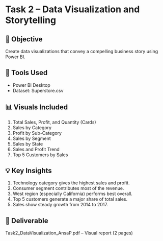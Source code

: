 # Task 2 – Data Visualization and Storytelling

## 🎯 Objective
Create data visualizations that convey a compelling business story using Power BI.

## 🧰 Tools Used
- Power BI Desktop
- Dataset: Superstore.csv

## 📊 Visuals Included
1. Total Sales, Profit, and Quantity (Cards)
2. Sales by Category
3. Profit by Sub-Category
4. Sales by Segment
5. Sales by State
6. Sales and Profit Trend
7. Top 5 Customers by Sales

## 💡 Key Insights
1. Technology category gives the highest sales and profit.  
2. Consumer segment contributes most of the revenue.  
3. West region (especially California) performs best overall.  
4. Top 5 customers generate a major share of total sales.  
5. Sales show steady growth from 2014 to 2017.

## 📄 Deliverable
Task2_DataVisualization_AnsaP.pdf – Visual report (2 pages)
